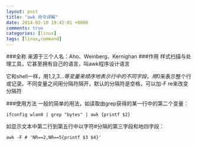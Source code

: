 ```yaml
---
layout: post
title: "awk 命令详解"
date: 2014-02-10 19:42:01 +0800
comments: true
categories: [linux]
tags: [linux,command]
---
```

###全称
来源于三个人名：Aho、Weinberg、Kernighan
###作用
样式扫描与处理工具，它甚至拥有自己的语言，叫awk程序设计语言

它和shell一样，用$1,$2,$3...等变量来顺序地表示行中的不同字段，用$0来表示整个行或记录。不同变量之间用分隔符隔开，默认的分隔符是空格，可以加-F re来改变分隔符
<!--more-->
###使用方法
一般的简单的用法，如读取由grep获得的某一行中的第二个变量：

`ifconfig wlan0 | grep "bytes" | awk {printf $2}`

如显示文本中第二行到第五行中以字符#分隔的第三字段和地四字段：

`awk -F # 'NR==2,NR==5{printf $3 $4}'`
